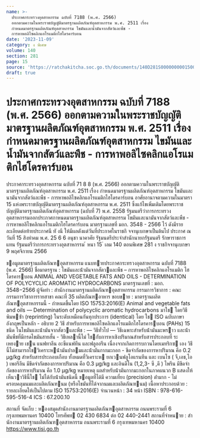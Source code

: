 ```yaml
---
name: >-
  ประกาศกระทรวงอุตสาหกรรม ฉบับที่ 7188 (พ.ศ. 2566)
  ออกตามความในพระราชบัญญัติมาตรฐานผลิตภัณฑ์อุตสาหกรรม พ.ศ. 2511 เรื่อง
  กำหนดมาตรฐานผลิตภัณฑ์อุตสาหกรรม ไขมันและน้ำมันจากสัตว์และพืช -
  การหาพอลิไซคลิกแอโรแมติกไฮโดรคาร์บอน
date: '2023-11-09'
category: ง พิเศษ
volume: 140
section: 281
page: 15
source: 'https://ratchakitcha.soc.go.th/documents/140D281S0000000001500.pdf'
draft: true
---
```


# ประกาศกระทรวงอุตสาหกรรม ฉบับที่ 7188 (พ.ศ. 2566) ออกตามความในพระราชบัญญัติมาตรฐานผลิตภัณฑ์อุตสาหกรรม พ.ศ. 2511 เรื่อง กำหนดมาตรฐานผลิตภัณฑ์อุตสาหกรรม ไขมันและน้ำมันจากสัตว์และพืช - การหาพอลิไซคลิกแอโรแมติกไฮโดรคาร์บอน

ประกาศกระทรวงอุตสาหกรรม ฉบับที่ 71 8 8 (พ.ศ. 2566) ออกตามความในพระราชบัญญัติมาตรฐานผลิตภัณฑ์อุตสาหกรรม พ.ศ. 2511 เรื่อง กำหนดมาตรฐานผลิตภัณฑ์อุตสาหกรรม ไขมันและนามันจากสัตว์และพืช - การหาพอลิไซคลิกแอโรแมติกไฮโดรคาร์บอน อาศัยอานาจตามความในมาตรา 15 แห่งพระราชบัญญัติมาตรฐานผลิตภัณฑ์อุตสาหกรรม พ.ศ. 2511 ซึ่งแก้ไขเพิ่มเติมโดยพระราชบัญญัติมาตรฐานผลิตภัณฑ์อุตสาหกรรม (ฉบับที่ 7) พ.ศ. 2558 รัฐมนตรีว่าการกระทรวงอุตสาหกรรมออกประกาศกาหนดมาตรฐานผลิตภัณฑ์อุตสาหกรรม ไขมันและนามันจากสัตว์และพืช - การหาพอลิไซคลิกแอโรแมติกไฮโดรคาร์บอน มาตรฐานเลขที่ มอก. 3548 - 2566 ไว้ ดังมีรายละเอียดต่อท้ายประกาศนี ทั งนี ให้มีผลตังแต่วันที่ประกาศในราชกิ จจานุเบกษาเป็นต้นไป ประกาศ ณ วันที่ 15 สิงหำคม พ.ศ. 25 6 6 อนุชา นาคาศัย รัฐมนตรีประจำสำนักนายกรัฐมนตรี รักษาราชการแทน รัฐมนตรีว่าการกระทรวงอุตสาหกรรม ้ หนา 15 ่ เลม 140 ตอนพิเศษ 281 ง ราชกิจจานุเบกษา 9 พฤศจิกายน 2566

ขอมูลมาตรฐานผลิตภัณฑอุตสาหกรรม แนบทายประกาศกระทรวงอุตสาหกรรม ฉบับที่ 7188 (พ.ศ. 2566) ชื่อมาตรฐาน : ไขมันและน้ํามันจากสัตวและพืช – การหาพอลิไซคลิกแอโรแมติก ไฮโดรคารบอน ANIMAL AND VEGETABLE FATS AND OILS - DETERMINATION OF POLYCYCLIC AROMATIC HYDROCARBONS มาตรฐานเลขที่ : มอก. 3548−2566 ผู้จัดทํา : สํานักงานมาตรฐานผลิตภัณฑอุตสาหกรรม กรรมการวิชาการ : คณะกรรมการวิชาการรายสาขา คณะที่ 35 ผลิตภัณฑอาหาร ขอบขาย : มาตรฐานผลิตภัณฑอุตสาหกรรมนี้ - กําหนดขึ้นโดย ISO 15753:2016(E) Animal and vegetable fats and oils — Determination of polycyclic aromatic hydrocarbons มาใช โดยวิธีพิมพซ้ํา (reprinting) ในระดับเหมือนกันทุกประการ (identical) โดย ใช ISO ฉบับภาษาอังกฤษเป็นหลัก - อธิบาย 2 วิธี สําหรับการหาพอลิไซคลิกแอโรแมติกไฮโดรคารบอน (PAHs) 15 ชนิด ในไขมันและน้ํามันจากสัตวและพืช : — วิธีทั่วไป — วิธีเฉพาะสําหรับน้ํามันมะพราว และน้ํามันพืชที่มีกรดไขมันสายสั้น - วิธีเหลานี้ไม่ ใชกับการหาเชิงปริมาณสําหรับสารประกอบที่ ระเหยงาย เชน แนฟทาลีน อะซีแนฟทีน และฟลูออรีน เนื่องจากเกิดการรบกวนโดยเมทริกซ เอง วิธีนี้ไม่สามารถใชวิเคราะหน้ํามันปาลมและน้ํามันกากมะกอก - ขีดจํากัดของการหาปริมาณ คือ 0.2 μg/kg สําหรับสารประกอบเกือบ ทั้งหมดที่วิเคราะห ยกเวนฟลูโอแรนทีน และ เบนโซ ( จี,เอช,ไอ ) เพอรีลีน มีขีดจํากัดของการหาปริมาณ คือ 0.3 μg/kg และอินดีโน (1,2,3- ซี ,ดี ) ไพรีน มีขีดจํากัดของการหาปริมาณ คือ 1.0 μg/kg หมายเหตุ ผลสําหรับน้ํามันกากมะกอกในภาคผนวก B แสดงให้เห็นวาวิธีนี้ใช ไม่ได้กับน้ํามันชนิดนี้ ขอมูลที่ได้มี ความเที่ยง (precision) ต่ํามาก - ไม่ครอบคลุมนมและผลิตภัณฑนม (หรือไขมันที่ได้จากนมและผลิตภัณฑนม) เนื้อหาประกอบด้วย : รายละเอียดให้เป็นไปตาม ISO 15753:2016(E) จํานวนหน้า : 34 หน้า ISBN : 978-616-595-516-4 ICS : 67.200.10

สถานที่ จัดเก็บ : หองสมุดสํานักงานมาตรฐานผลิตภัณฑอุตสาหกรรม ถนนพระรามที่ 6 กรุงเทพมหานคร 10400 โทรศัพท 02 430 6834 ต่อ 02 440-2441 สถานที่จําหนาย : สํานักงานมาตรฐานผลิตภัณฑอุตสาหกรรม ถนนพระรามที่ 6 กรุงเทพมหานคร 10400 https://www.tisi.go.th
